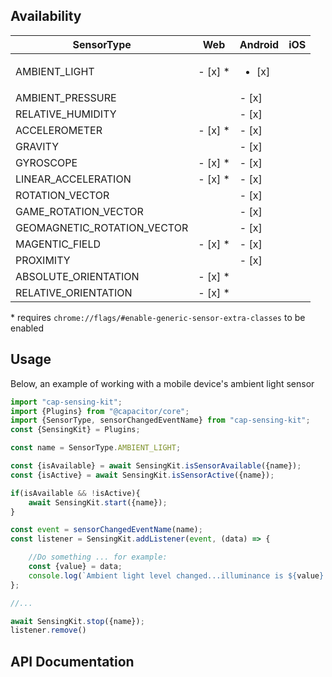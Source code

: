 ## Availability

| SensorType | Web | Android | iOS |
| --- | --- | --- | --- |
| AMBIENT_LIGHT | - [x] * | <ul><li> [x] </li></ul>  | |
| AMBIENT_PRESSURE |  | - [x] | |
| RELATIVE_HUMIDITY | | - [x] | |
| ACCELEROMETER | - [x] * | - [x] | |
| GRAVITY | | - [x] | |
| GYROSCOPE | - [x] * | - [x] | |
| LINEAR_ACCELERATION | - [x] * | - [x] | |
| ROTATION_VECTOR | | - [x] | |
| GAME_ROTATION_VECTOR | | - [x] | |
| GEOMAGNETIC_ROTATION_VECTOR | | - [x] | |
| MAGENTIC_FIELD | - [x] * | - [x] | |
| PROXIMITY | | - [x] | |
| ABSOLUTE_ORIENTATION | - [x] * | | |
| RELATIVE_ORIENTATION | - [x] * | | | 

\* requires `chrome://flags/#enable-generic-sensor-extra-classes` to be enabled


## Usage

Below, an example of working with a mobile device's ambient light sensor

```typescript
import "cap-sensing-kit";
import {Plugins} from "@capacitor/core";
import {SensorType, sensorChangedEventName} from "cap-sensing-kit";
const {SensingKit} = Plugins;

const name = SensorType.AMBIENT_LIGHT; 

const {isAvailable} = await SensingKit.isSensorAvailable({name});
const {isActive} = await SensingKit.isSensorActive({name});

if(isAvailable && !isActive){
    await SensingKit.start({name});
}

const event = sensorChangedEventName(name);
const listener = SensingKit.addListener(event, (data) => {

    //Do something ... for example:
    const {value} = data;
    console.log(`Ambient light level changed...illuminance is ${value} lx`);
};

//...

await SensingKit.stop({name});
listener.remove()
```

## API Documentation
